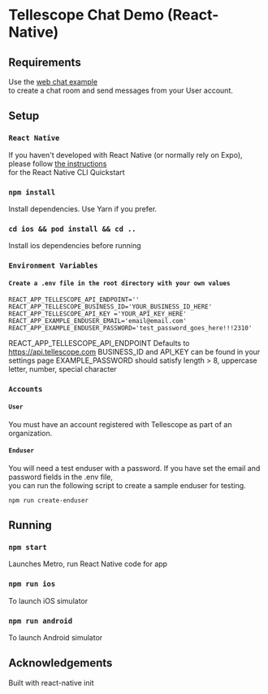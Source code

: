 # Tellescope Chat Demo (React-Native)

## Requirements
Use the [web chat example](https://github.com/tellescope-os/chat-react-example) \
to create a chat room and send messages from your User account. 

## Setup

### `React Native`
If you haven't developed with React Native (or normally rely on Expo), \
please follow [the instructions](https://reactnative.dev/docs/environment-setup) \
for the React Native CLI Quickstart

### `npm install`
Install dependencies. Use Yarn if you prefer.

### `cd ios && pod install && cd ..`
Install ios dependencies before running

### `Environment Variables`
#### `Create a .env file in the root directory with your own values`
```
REACT_APP_TELLESCOPE_API_ENDPOINT=''
REACT_APP_TELLESCOPE_BUSINESS_ID='YOUR_BUSINESS_ID_HERE'
REACT_APP_TELLESCOPE_API_KEY ='YOUR_API_KEY_HERE'
REACT_APP_EXAMPLE_ENDUSER_EMAIL='email@email.com'
REACT_APP_EXAMPLE_ENDUSER_PASSWORD='test_password_goes_here!!!2310'
```
REACT_APP_TELLESCOPE_API_ENDPOINT Defaults to https://api.tellescope.com 
BUSINESS_ID and API_KEY can be found in your settings page
EXAMPLE_PASSWORD should satisfy length > 8, uppercase letter, number, special character

### `Accounts`

#### `User`
You must have an account registered with Tellescope as part of an organization.

#### `Enduser`
You will need a test enduser with a password. If you have set the email and password fields in the .env file, \
you can run the following script to create a sample enduser for testing.
```
npm run create-enduser
```
## Running

### `npm start`
Launches Metro, run React Native code for app

### `npm run ios`
To launch iOS simulator

### `npm run android`
To launch Android simulator

## Acknowledgements
Built with react-native init